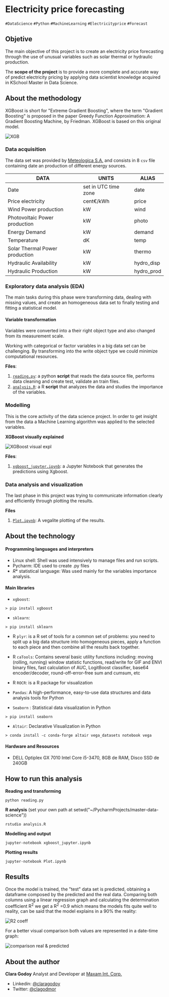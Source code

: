 Electricity price forecasting
===================
`#DataScience` `#Python` `#MachineLearning` `#Electricityprice` `#Forecast`


## Objetive ##

The main objective of this project is to create an electricity price forecasting through the use of unusual variables such as solar thermal or hydraulic production.

The **scope of the project** is to provide a more complete and accurate way of predict electricity pricing by applying data scientist knowledge acquired in KSchool Master in Data Science.

## About the methodology ##
XGBoost is short for "Extreme Gradient Boosting", where the term "Gradient Boosting" is proposed in the paper Greedy Function Approximation: A Gradient Boosting Machine, by Friedman. XGBoost is based on this original model. 

![XGB](img/xgb.png)

### Data acquisition

The data set was provided by [Meteologica S.A.](http://www.meteologica.com/) and consists in 8 `csv` file containing date an production of different energy sources.

|DATA|UNITS|ALIAS|
|----|------|-----|
|Date|set in UTC time zone|date|
|Price electricity|cent€/kWh|price|
|Wind Power production|kW|wind|
|Photovoltaic Power production|kW|photo|
|Energy Demand|kW|demand|
|Temperature|dK|temp|
|Solar Thermal Power production|kW|thermo|
|Hydraulic Availability|kW|hydro_disp|
|Hydraulic Production|kW|hydro_prod|

### Exploratory data analysis (EDA)

The main tasks during this phase were transforming data, dealing with missing values, and create an homogeneous data set to finally testing and fitting a statistical model.

#### Variable transformation
Variables were converted into a their right object type and also changed from its measurement scale. 

Working with categorical or factor variables in a big data set can be challenging. By transforming into the write object type we could minimize computational resources.

**Files**:

 1. [`reading.py`](reading.py): a python **script** that reads the data source file, performs data cleaning and create test, validate an train files.
 2. [`analysis.R`](analysis.R): a R **script** that analyzes the data and studies the importance of the variables.

### Modelling

This is the core activity of the data science project. In order to get insight from the data a Machine Learning algorithm was applied to the selected variables.

**XGBoost visually explained**

![XGBoost visual expl](img/xgb_visu.png)

**Files**:

1. [`xgboost_jupyter.ipynb`](xgboost_jupyter.ipynb): a Jupyter Notebook that generates the predictions using Xgboost. 

### Data analysis and visualization

The last phase in this project was trying to  communicate information clearly and efficiently through plotting the results. 

**Files**

 1. [`Plot.ipynb`](plot.ipynb): A vegalite plotting of the results.
 
## About the technology ##
#### Programming languages and interpreters

 - Linux shell: Shell was used intensively to manage files and run scripts.
 - Pycharm: IDE used to create .py files
 - *R** statistical language: Was used mainly for the variables importance analysis.


#### Main libraries

 - `xgboost`:
 
 `> pip install xgboost`
 
  - `sklearn`:
  
 `> pip install sklearn`
 
 - R `plyr`:  is a R set of tools for a common set of problems: you need to split up a big data structure into homogeneous pieces, apply a function to each piece and then combine all the results back together. 
 
 - R `caTools`: Contains several basic utility functions including: moving (rolling, running) window statistic functions, read/write for GIF and ENVI binary files, fast calculation of AUC, LogitBoost classifier, base64 encoder/decoder, round-off-error-free sum and cumsum, etc
 
 - R `ROCR`: is a R package for visualization
 
 - `Pandas`: A high-performance, easy-to-use data structures and data analysis tools for Python
 - `Seaborn` : Statistical data visualization in Python
 
  `> pip install seaborn`
 - `Altair`: Declarative Visualization in Python
  
 `> conda install -c conda-forge altair vega_datasets notebook vega`
 
#### Hardware and Resources

 - DELL Optiplex GX 7010 Intel Core i5-3470, 8GB de RAM, Disco SSD de 240GB

## How to run this analysis

**Reading and transforming**

    python reading.py

**R analysis** 
(set your own path at setwd("~/PycharmProjects/master-data-science"))

    rstudio analysis.R 

**Modelling and output** 

    jupyter-notebook xgboost_jupyter.ipynb 
    
**Plotting results** 

    jupyter-notebook Plot.ipynb 
    
## Results
Once the model is trained, the "test" data set is predicted, obtaining a dataframe composed by the predicted and
the real data. Comparing both columns using a linear regression graph and calculating the determination coefficient
R<sup>2</sup> we get a R<sup>2</sup> =0.9 which means the models fits quite well to reality, can be said that the model
explains in a 90% the reality:

![R2 coeff](img/coef_det.png)

For a better visual comparison both values are represented in a date-time graph:

![comparison real & predicted](img/comp.png)

## About the author

**Clara Godoy**
Analyst and Developer at [Maxam Int. Corp.](https://www.maxamcorp.com/)
 - Linkedin: [@claragodoy](https://www.linkedin.com/in/claragodoy/)
 - Twitter: [@clagodmor](https://twitter.com/clagodmor)

